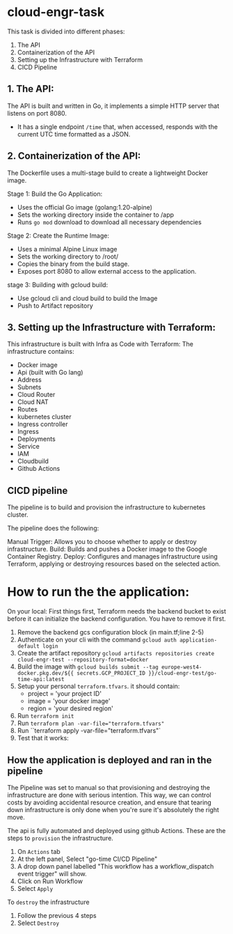 # cloud-engr-task

This task is divided into different phases:

1. The API
2. Containerization of the API 
3. Setting up the Infrastructure with Terraform
4. CICD Pipeline

## 1. The API:
The API is built and written in Go, it implements a simple HTTP server that listens on port 8080.
- It has a single endpoint `/time` that, when accessed, responds with the current UTC time formatted as a JSON.

## 2. Containerization of the API:
The Dockerfile uses a multi-stage build to create a lightweight Docker image.

Stage 1: Build the Go Application:
- Uses the official Go image (golang:1.20-alpine) 
- Sets the working directory inside the container to /app
- Runs `go mod` download to download all necessary dependencies

Stage 2: Create the Runtime Image:
- Uses a minimal Alpine Linux image
- Sets the working directory to /root/
- Copies the binary from the build stage.
- Exposes port 8080 to allow external access to the application.

stage 3: Building with gcloud build:
- Use gcloud cli and cloud build to build the Image
- Push to Artifact repository


## 3. Setting up the Infrastructure with Terraform:
This infrastructure is built with Infra as Code with Terraform:
The infrastructure contains:
- Docker image
- Api (built with Go lang)
- Address
- Subnets
- Cloud Router
- Cloud NAT
- Routes
- kubernetes cluster
- Ingress controller
- Ingress
- Deployments
- Service
- IAM
- Cloudbuild
- Github Actions


## CICD pipeline
The pipeline is to build and provision the infrastructure to kubernetes cluster. 

The pipeline does the following:

Manual Trigger: Allows you to choose whether to apply or destroy infrastructure.
Build: Builds and pushes a Docker image to the Google Container Registry.
Deploy: Configures and manages infrastructure using Terraform, applying or destroying resources based on the selected action.



# How to run the the application: 
On your local:
First things first, Terraform needs the backend bucket to exist before it can initialize the backend configuration. You have to remove it first.
1. Remove the backend gcs configuration block (in main.tf;line 2-5)
2. Authenticate on your cli with the command `gcloud auth application-default login`
3. Create the artifact repository `gcloud artifacts repositories create cloud-engr-test --repository-format=docker`
4. Build the image with `gcloud builds submit --tag europe-west4-docker.pkg.dev/${{ secrets.GCP_PROJECT_ID }}/cloud-engr-test/go-time-api:latest`
5. Setup your personal `terraform.tfvars`. it should contain:
    - project  = 'your project ID'
    - image    = 'your docker image'
    - region   = 'your desired region'
6. Run `terraform init`
7. Run `terraform plan -var-file="terraform.tfvars"`
8. Run ``terraform apply -var-file="terraform.tfvars"`
9. Test that it works:



## How the application is deployed and ran in the pipeline
The Pipeline was set to manual so that provisioning and destroying the infrastructure are done with serious intention. This way, we can control costs by avoiding accidental resource creation, and ensure that tearing down infrastructure is only done when you're sure it's absolutely the right move.

The api is fully automated and deployed using github Actions. These are the steps to `provision` the infrastructure.
1. On `Actions` tab
2. At the left panel, Select "go-time CI/CD Pipeline"
3. A drop down panel labelled "This workflow has a workflow_dispatch event trigger" will show.
4. Click on Run Workflow
5. Select `Apply`


To `destroy` the infrastructure

1. Follow the previous 4 steps
2. Select `Destroy`
